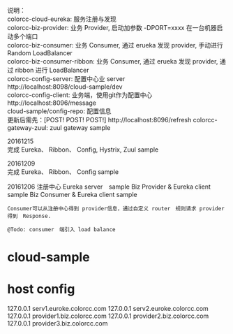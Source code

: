 说明：   
	colorcc-cloud-eureka:  服务注册与发现     
	colorcc-biz-provider:  业务 Provider, 启动加参数   -DPORT=xxxx 在一台机器启动多个端口   
	colorcc-biz-consumer:  业务 Consumer, 通过  erueka 发现 provider, 手动进行 Random LoadBalancer  
	colorcc-biz-consumer-ribbon: 业务 Consumer, 通过  erueka 发现 provider, 通过 ribbon 进行  LoadBalancer   
	colorcc-config-server: 		配置中心业 server   
			http://localhost:8098/cloud-sample/dev   
	colorcc-config-client: 		业务端，使用git作为配置中心    
			http://localhost:8096/message    
	cloud-sample/config-repo:  配置信息    
			更新后需先：[POST! POST! POST!]  http://localhost:8096/refresh
	colorcc-gateway-zuul:    zuul gateway sample  
	
20161215  
	完成 Eureka、 Ribbon、 Config, Hystrix, Zuul  sample    
	
20161209  
	完成 Eureka、 Ribbon、 Config  sample   

20161206
	注册中心 Eureka server　sample
	Biz Provider & Eureka client sample
	Biz Consumer & Eureka client sample
	
	Consumer可以从注册中心得到 provider信息，通过自定义 router　规则请求 provider得到　Response.
	
	@Todo: consumer　端引入 load balance

# cloud-sample


# host config
127.0.0.1       serv1.euroke.colorcc.com
127.0.0.1       serv2.euroke.colorcc.com
127.0.0.1       provider1.biz.colorcc.com
127.0.0.1       provider2.biz.colorcc.com
127.0.0.1       provider3.biz.colorcc.com
